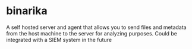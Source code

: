 # binarika

A self hosted server and agent that allows you to send files and metadata from the host machine to the server for analyzing purposes.
Could be integrated with a SIEM system in the future
